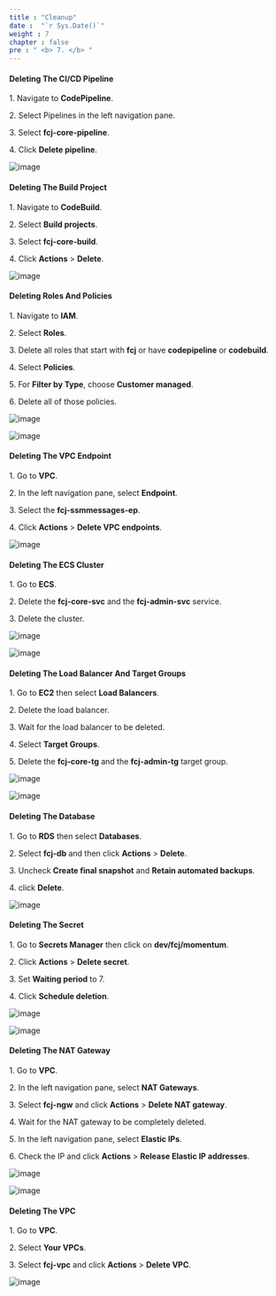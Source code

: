 ```yaml
---
title : "Cleanup"
date :  "`r Sys.Date()`" 
weight : 7
chapter : false
pre : " <b> 7. </b> "
---
```


#### Deleting The CI/CD Pipeline

1\. Navigate to **CodePipeline**.

2\. Select Pipelines in the left navigation pane.

3\. Select **fcj-core-pipeline**.

4\. Click **Delete pipeline**.

![image](/images/7/Group1.png)

#### Deleting The Build Project

1\. Navigate to **CodeBuild**.

2\. Select **Build projects**.

3\. Select **fcj-core-build**.

4\. Click **Actions** > **Delete**.

![image](/images/7/Group2.png)

#### Deleting Roles And Policies

1\. Navigate to **IAM**.

2\. Select **Roles**.

3\. Delete all roles that start with **fcj** or have **codepipeline** or **codebuild**.

4\. Select **Policies**.

5\. For **Filter by Type**, choose **Customer managed**.

6\. Delete all of those policies.

![image](/images/7/Group3.png)

![image](/images/7/Group4.png)

#### Deleting The VPC Endpoint

1\. Go to **VPC**.

2\. In the left navigation pane, select **Endpoint**.

3\. Select the **fcj-ssmmessages-ep**.

4\. Click **Actions** > **Delete VPC endpoints**.

![image](/images/7/Group5.png)

#### Deleting The ECS Cluster

1\. Go to **ECS**.

2\. Delete the **fcj-core-svc** and the **fcj-admin-svc** service.

3\. Delete the cluster.

![image](/images/7/Group6.png)

![image](/images/7/Group7.png)

#### Deleting The Load Balancer And Target Groups

1\. Go to **EC2** then select **Load Balancers**.

2\. Delete the load balancer.

3\. Wait for the load balancer to be deleted.

4\. Select **Target Groups**. 

5\. Delete the **fcj-core-tg** and the **fcj-admin-tg** target group.

![image](/images/7/Group8.png)

![image](/images/7/Group9.png)

#### Deleting The Database

1\. Go to **RDS** then select **Databases**.

2\. Select **fcj-db** and then click **Actions** > **Delete**.

3\. Uncheck **Create final snapshot** and **Retain automated backups**.

4\. click **Delete**.

![image](/images/7/Group10.png)

#### Deleting The Secret

1\. Go to **Secrets Manager** then click on **dev/fcj/momentum**.

2\. Click **Actions** > **Delete secret**.

3\. Set **Waiting period** to 7.

4\. Click **Schedule deletion**.

![image](/images/7/Group13.png)

![image](/images/7/Group14.png)

#### Deleting The NAT Gateway

1\. Go to **VPC**.

2\. In the left navigation pane, select **NAT Gateways**.

3\. Select **fcj-ngw** and click **Actions** > **Delete NAT gateway**.

4\. Wait for the NAT gateway to be completely deleted.

5\. In the left navigation pane, select **Elastic IPs**.

6\. Check the IP and click **Actions** > **Release Elastic IP addresses**.

![image](/images/7/Group11.png)

![image](/images/7/Group12.png)

#### Deleting The VPC

1\. Go to **VPC**.

2\. Select **Your VPCs**.

3\. Select **fcj-vpc** and click **Actions** > **Delete VPC**.

![image](/images/7/Group15.png)

